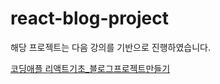 # react-blog-project

해당 프로젝트는 다음 강의를 기반으로 진행하였습니다.  

[코딩애플 리액트기초_블로그프로젝트만들기](https://www.youtube.com/playlist?list=PLfLgtT94nNq1e6tr4sm2eH6ZZC2jcqGOy)
